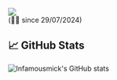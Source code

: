 ![](https://komarev.com/ghpvc/?username=Infamousmick&style=for-the-badge)
<br>(☝🏼 since 29/07/2024)

## 📈 GitHub Stats
![Infamousmick's GitHub stats](https://github-readme-stats.vercel.app/api?username=Infamousmick&show_icons=true")
